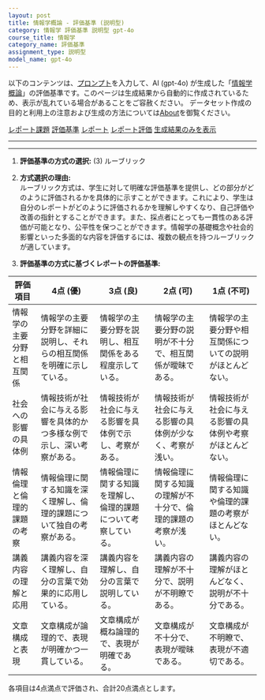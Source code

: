 ```yaml
---
layout: post
title: 情報学概論 - 評価基準 (説明型)
category: 情報学 評価基準 説明型 gpt-4o
course_title: 情報学
category_name: 評価基準
assignment_type: 説明型
model_name: gpt-4o
---
```


以下のコンテンツは、[プロンプト](http://127.0.0.1:8000/generated/情報学/gpt-4o/prompt_評価基準-説明型.md)を入力して、AI (gpt-4o) が生成した「[情報学概論](/contents/情報学/)」の評価基準です。このページは生成結果から自動的に作成されているため、表示が乱れている場合があることをご容赦ください。
データセット作成の目的と利用上の注意および生成の方法については[About](/About)を御覧ください。

[レポート課題](../レポート課題-説明型)
[評価基準](../評価基準-説明型)
[レポート](../レポート-説明型)
[レポート評価](../レポート評価-説明型)
[生成結果のみを表示](http://127.0.0.1:8000/generated/情報学/gpt-4o/評価基準-説明型.md)
  

***
***
  
1. **評価基準の方式の選択:** (3) ルーブリック

2. **方式選択の理由:**  
ルーブリック方式は、学生に対して明確な評価基準を提供し、どの部分がどのように評価されるかを具体的に示すことができます。これにより、学生は自分のレポートがどのように評価されるかを理解しやすくなり、自己評価や改善の指針とすることができます。また、採点者にとっても一貫性のある評価が可能となり、公平性を保つことができます。情報学の基礎概念や社会的影響といった多面的な内容を評価するには、複数の観点を持つルーブリックが適しています。

3. **評価基準の方式に基づくレポートの評価基準:**

| 評価項目                     | 4点 (優)                                                                 | 3点 (良)                                                               | 2点 (可)                                                               | 1点 (不可)                                                             |
|------------------------------|--------------------------------------------------------------------------|------------------------------------------------------------------------|------------------------------------------------------------------------|------------------------------------------------------------------------|
| 情報学の主要分野と相互関係   | 情報学の主要分野を詳細に説明し、それらの相互関係を明確に示している。     | 情報学の主要分野を説明し、相互関係をある程度示している。               | 情報学の主要分野の説明が不十分で、相互関係が曖昧である。               | 情報学の主要分野や相互関係についての説明がほとんどない。               |
| 社会への影響の具体例         | 情報技術が社会に与える影響を具体的かつ多様な例で示し、深い考察がある。   | 情報技術が社会に与える影響を具体例で示し、考察がある。                 | 情報技術が社会に与える影響の具体例が少なく、考察が浅い。               | 情報技術が社会に与える影響の具体例や考察がほとんどない。               |
| 情報倫理と倫理的課題の考察   | 情報倫理に関する知識を深く理解し、倫理的課題について独自の考察がある。   | 情報倫理に関する知識を理解し、倫理的課題について考察している。         | 情報倫理に関する知識の理解が不十分で、倫理的課題の考察が浅い。         | 情報倫理に関する知識や倫理的課題の考察がほとんどない。                 |
| 講義内容の理解と応用         | 講義内容を深く理解し、自分の言葉で効果的に応用している。                 | 講義内容を理解し、自分の言葉で説明している。                           | 講義内容の理解が不十分で、説明が不明瞭である。                         | 講義内容の理解がほとんどなく、説明が不十分である。                     |
| 文章構成と表現               | 文章構成が論理的で、表現が明確かつ一貫している。                         | 文章構成が概ね論理的で、表現が明確である。                             | 文章構成が不十分で、表現が曖昧である。                                 | 文章構成が不明瞭で、表現が不適切である。                               |

各項目は4点満点で評価され、合計20点満点とします。
